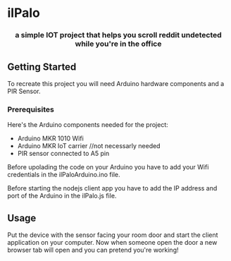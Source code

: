 # ilPalo
<div align="center">
     <h3 align="center">a simple IOT project that helps you scroll reddit undetected while you're in the office
</h3>
  </div>

<!-- GETTING STARTED -->
## Getting Started
To recreate this project you will need Arduino hardware components and a PIR Sensor.

### Prerequisites
Here's the Arduino components needed for the project:
* Arduino MKR 1010 Wifi
* Arduino MKR IoT carrier //not necessarly needed
* PIR sensor connected to A5 pin

Before upolading the code on your Arduino you have to add your Wifi credentials in the ilPaloArduino.ino file.

Before starting the nodejs client app you have to add the IP address and port of the Arduino in the ilPalo.js file.

<!-- USAGE EXAMPLES -->
## Usage
Put the device with the sensor facing your room door and start the client application on your computer. Now when someone open the door a new browser tab will open and  you can pretend you're working!

